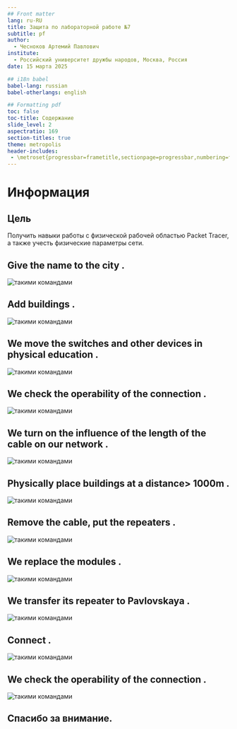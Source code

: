 ```yaml
---
## Front matter
lang: ru-RU
title: Защита по лабораторной работе №7
subtitle: pf
author:
  - Чесноков Артемий Павлович
institute:
  - Российский университет дружбы народов, Москва, Россия
date: 15 марта 2025

## i18n babel
babel-lang: russian
babel-otherlangs: english

## Formatting pdf
toc: false
toc-title: Содержание
slide_level: 2
aspectratio: 169
section-titles: true
theme: metropolis
header-includes:
 - \metroset{progressbar=frametitle,sectionpage=progressbar,numbering=fraction}
---
```


# Информация


## Цель

Получить навыки работы с физической рабочей областью Packet Tracer,
а также учесть физические параметры сети.

## Give the name to the city .

![такими командами](image/1.png)

## Add buildings  .

![такими командами](image/2.png)

## We move the switches and other devices in physical education  .

![такими командами](image/3.png)

## We check the operability of the connection .

![такими командами](image/4.png)

## We turn on the influence of the length of the cable on our network .

![такими командами](image/5.png)

## Physically place buildings at a distance> 1000m .

![такими командами](image/6.png)

## Remove the cable, put the repeaters  .

![такими командами](image/7.png)

## We replace the modules  .

![такими командами](image/8.png)

## We transfer its repeater to Pavlovskaya  .

![такими командами](image/9.png)

## Connect  .

![такими командами](image/10.png)

## We check the operability of the connection  .

![такими командами](image/11.png)



## Спасибо за внимание.
